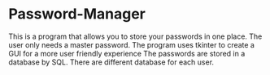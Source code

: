 # Password-Manager
This is a program that allows you to store your passwords in one place.
The user only needs a master password.
The program uses tkinter to create a GUI for a more user friendly experience
The passwords are stored in a database by SQL.
There are different database for each user.
